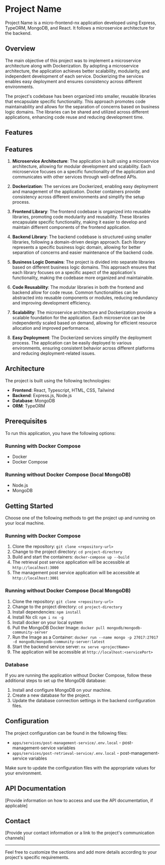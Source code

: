 # Project Name

Project Name is a micro-frontend-nx application developed using Express, TypeORM, MongoDB, and React. It follows a microservice architecture for the backend.

## Overview

The main objective of this project was to implement a microservice architecture along with Dockerization. By adopting a microservice architecture, the application achieves better scalability, modularity, and independent development of each service. Dockerizing the services enables easy deployment and ensures consistency across different environments.

The project's codebase has been organized into smaller, reusable libraries that encapsulate specific functionality. This approach promotes code maintainability and allows for the separation of concerns based on business logic domains. The libraries can be shared and utilized across different applications, enhancing code reuse and reducing development time.

## Features

## Features

1. **Microservice Architecture**: The application is built using a microservice architecture, allowing for modular development and scalability. Each microservice focuses on a specific functionality of the application and communicates with other services through well-defined APIs.

2. **Dockerization**: The services are Dockerized, enabling easy deployment and management of the application. Docker containers provide consistency across different environments and simplify the setup process.

3. **Frontend Library**: The frontend codebase is organized into reusable libraries, promoting code modularity and reusability. These libraries encapsulate specific functionality, making it easier to develop and maintain different components of the frontend application.

4. **Backend Library**: The backend codebase is structured using smaller libraries, following a domain-driven design approach. Each library represents a specific business logic domain, allowing for better separation of concerns and easier maintenance of the backend code.

5. **Business Logic Domains**: The project is divided into separate libraries based on different business logic domains. This approach ensures that each library focuses on a specific aspect of the application's functionality, making the codebase more organized and maintainable.

6. **Code Reusability**: The modular libraries in both the frontend and backend allow for code reuse. Common functionalities can be abstracted into reusable components or modules, reducing redundancy and improving development efficiency.

7. **Scalability**: The microservice architecture and Dockerization provide a scalable foundation for the application. Each microservice can be independently scaled based on demand, allowing for efficient resource allocation and improved performance.

8. **Easy Deployment**: The Dockerized services simplify the deployment process. The application can be easily deployed to various environments, ensuring consistent behavior across different platforms and reducing deployment-related issues.


## Architecture

The project is built using the following technologies:

- **Frontend**: React, Typescript, HTML, CSS, Tailwind
- **Backend**: Express.js, Node.js
- **Database**: MongoDB
- **ORM**: TypeORM


## Prerequisites

To run this application, you have the following options:

### Running with Docker Compose

- Docker
- Docker Compose

### Running without Docker Compose (local MongoDB)

- Node.js
- MongoDB

## Getting Started

Choose one of the following methods to get the project up and running on your local machine.

### Running with Docker Compose

1. Clone the repository: `git clone <repository-url>`
2. Change to the project directory: `cd project-directory`
3. Build and start the containers: `docker-compose up --build`
4. The retrieval post service application will be accessible at `http://localhost:3000`
5. The management post service application will be accessible at `http://localhost:3001`


### Running without Docker Compose (local MongoDB)

1. Clone the repository: `git clone <repository-url>`
2. Change to the project directory: `cd project-directory`
3. Install dependencies: `npm install`
4. Install Nx cli: `npm i nx -g`
5. Install docker on your local system
6. Pull the MongoDB Docker Image: `docker pull mongodb/mongodb-community-server`
7. Run the Image as a Container: `docker run --name mongo -p 27017:27017 -d mongodb/mongodb-community-server:latest`
8. Start the backend service server: `nx serve <projectName>`
9. The application will be accessible at `http://localhost:<servicePort>`

### Database

If you are running the application without Docker Compose, follow these additional steps to set up the MongoDB database:

1. Install and configure MongoDB on your machine.
2. Create a new database for the project.
3. Update the database connection settings in the backend configuration files.

## Configuration

The project configuration can be found in the following files:

- `apps/services/post-management-service/.env.local` - post-management-service variables
- `apps/services/post-retrieval-service/.env.local` - post-management-service variables

Make sure to update the configuration files with the appropriate values for your environment.

## API Documentation

[Provide information on how to access and use the API documentation, if applicable]


## Contact

[Provide your contact information or a link to the project's communication channels]

---

Feel free to customize the sections and add more details according to your project's specific requirements.
